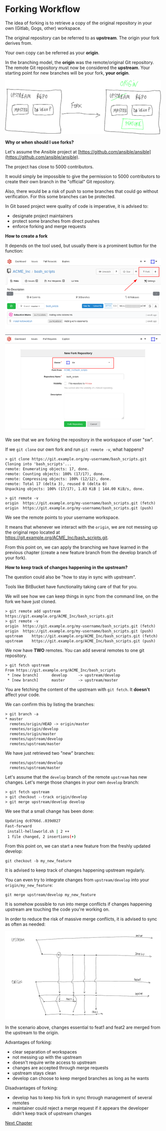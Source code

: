 # Forking Workflow

The idea of forking is to retrieve a copy of the original repository in your own (Gitlab, Gogs, other) workspace.

The original repository can be referred to as **upstream**. The origin your fork derives from.

Your own copy can be referred as your **origin**.

In the branching model, the **origin** was the remote/original Git repository. The remote Git repository must now be considered the **upstream**. Your starting point for new branches will be your fork, **your origin**.

![](images/fork01.png)

**Why or when should I use forks?**

Let's assume the Ansible project at [https://github.com/ansible/ansible](https://github.com/ansible/ansible).

The project has close to 5000 contributors.

It would simply be impossible to give the permission to 5000 contributors to create their own branch in the "official" Git repository.

Also, there would be a risk of push to some branches that could go without verification. For this some branches can be protected.

In Git based project were quality of code is imperative, it is advised to:

- designate project maintainers
- protect some branches from direct pushes
- enforce forking and merge requests

**How to create a fork**

It depends on the tool used, but usually there is a prominent button for the function:

![](images/fork02.png)

![](images/fork03.png)

We see that we are forking the repository in the workspace of user "sw".

If we `git clone` our own fork and run `git remote -v`, what happens?

```
> git clone https://git.example.org/my-username/bash_scripts.git
Cloning into 'bash_scripts'...
remote: Enumerating objects: 17, done.
remote: Counting objects: 100% (17/17), done.
remote: Compressing objects: 100% (12/12), done.
remote: Total 17 (delta 3), reused 0 (delta 0)
Unpacking objects: 100% (17/17), 1.83 KiB | 144.00 KiB/s, done.
```

```
> git remote -v
origin	https://git.example.org/my-username/bash_scripts.git (fetch)
origin	https://git.example.org/my-username/bash_scripts.git (push)
```

We see the remote points to your username workspace.

It means that whenever we interact with the `origin`, we are not messing up the original repo located at https://git.example.org/ACME_Inc/bash_scripts.git.

From this point on, we can apply the branching we have learned in the previous chapter (create a new feature branch from the develop branch of your fork).

**How to keep track of changes happening in the upstream?**

The question could also be "how to stay in sync with upstream".

Tools like BitBucket have functionality taking care of that for you.

We will see how we can keep things in sync from the command line, on the fork we have just cloned.

```
> git remote add upstream https://git.example.org/ACME_Inc/bash_scripts.git
> git remote -v
origin	https://git.example.org/my-username/bash_scripts.git (fetch)
origin	https://git.example.org/my-username/bash_scripts.git (push)
upstream	https://git.example.org/ACME_Inc/bash_scripts.git (fetch)
upstream	https://git.example.org/ACME_Inc/bash_scripts.git (push)
```

We now have **TWO** remotes. You can add several remotes to one git repository.

```
> git fetch upstream
From https://git.example.org/ACME_Inc/bash_scripts
 * [new branch]      develop     -> upstream/develop
 * [new branch]      master      -> upstream/master
```

You are fetching the content of the upstream with `git fetch`. It **doesn't** affect your code.

We can confirm this by listing the branches:

```
> git branch -a
* master
  remotes/origin/HEAD -> origin/master
  remotes/origin/develop
  remotes/origin/master
  remotes/upstream/develop
  remotes/upstream/master
```

We have just retrieved two "new" branches:

```
  remotes/upstream/develop
  remotes/upstream/master
```

Let's assume that the `develop` branch of the remote `upstream` has new changes. Let's merge those changes in your own `develop` branch:

```
> git fetch upstream
> git checkout --track origin/develop
> git merge upstream/develop develop
```

We see that a small change has been done:

```bash
Updating dc0766d..039d027
Fast-forward
 install-helloworld.sh | 2 ++
 1 file changed, 2 insertions(+)
```

From this point on, we can start a new feature from the freshly updated develop:

```
git checkout -b my_new_feature
```

It is advised to keep track of changes happening upstream regularly.

You can even try to integrate changes from `upstream/develop` into your `origin/my_new_feature`:

```
git merge upstream/develop my_new_feature
```

It is somehow possible to run into merge conflicts if changes happening upstream are touching the code you're working on.

In order to reduce the risk of massive merge conflicts, it is advised to sync as often as needed:

![](images/fork04.png)

In the scenario above, changes essential to feat1 and feat2 are merged from the upstream to the origin.

Advantages of forking:

- clear separation of workspaces
- not messing up with the upstream
- doesn't require write access to upstream
- changes are accepted through merge requests
- upstream stays clean
- develop can choose to keep merged branches as long as he wants

Disadvantages of forking:

- develop has to keep his fork in sync through management of several remotes
- maintainer could reject a merge request if it appears the developer didn't keep track of upstream changes

[Next Chapter](05-ansible-tower.md)
